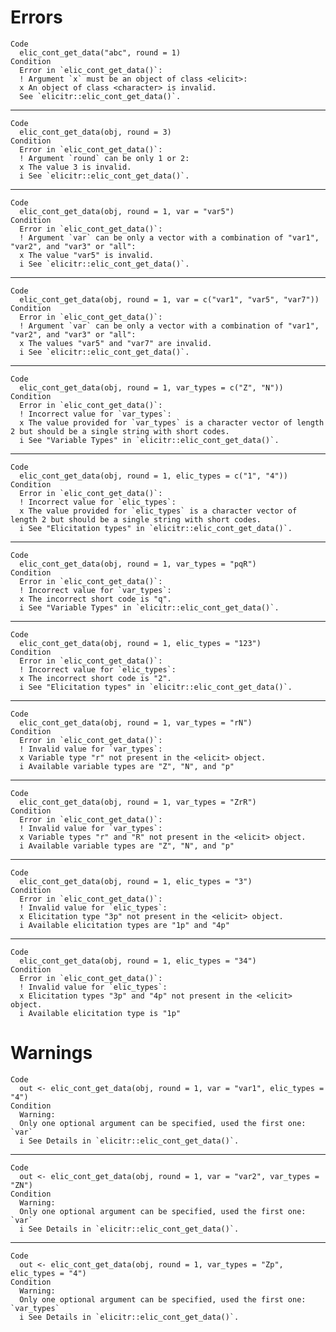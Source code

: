 # Errors

    Code
      elic_cont_get_data("abc", round = 1)
    Condition
      Error in `elic_cont_get_data()`:
      ! Argument `x` must be an object of class <elicit>:
      x An object of class <character> is invalid.
      See `elicitr::elic_cont_get_data()`.

---

    Code
      elic_cont_get_data(obj, round = 3)
    Condition
      Error in `elic_cont_get_data()`:
      ! Argument `round` can be only 1 or 2:
      x The value 3 is invalid.
      i See `elicitr::elic_cont_get_data()`.

---

    Code
      elic_cont_get_data(obj, round = 1, var = "var5")
    Condition
      Error in `elic_cont_get_data()`:
      ! Argument `var` can be only a vector with a combination of "var1", "var2", and "var3" or "all":
      x The value "var5" is invalid.
      i See `elicitr::elic_cont_get_data()`.

---

    Code
      elic_cont_get_data(obj, round = 1, var = c("var1", "var5", "var7"))
    Condition
      Error in `elic_cont_get_data()`:
      ! Argument `var` can be only a vector with a combination of "var1", "var2", and "var3" or "all":
      x The values "var5" and "var7" are invalid.
      i See `elicitr::elic_cont_get_data()`.

---

    Code
      elic_cont_get_data(obj, round = 1, var_types = c("Z", "N"))
    Condition
      Error in `elic_cont_get_data()`:
      ! Incorrect value for `var_types`:
      x The value provided for `var_types` is a character vector of length 2 but should be a single string with short codes.
      i See "Variable Types" in `elicitr::elic_cont_get_data()`.

---

    Code
      elic_cont_get_data(obj, round = 1, elic_types = c("1", "4"))
    Condition
      Error in `elic_cont_get_data()`:
      ! Incorrect value for `elic_types`:
      x The value provided for `elic_types` is a character vector of length 2 but should be a single string with short codes.
      i See "Elicitation types" in `elicitr::elic_cont_get_data()`.

---

    Code
      elic_cont_get_data(obj, round = 1, var_types = "pqR")
    Condition
      Error in `elic_cont_get_data()`:
      ! Incorrect value for `var_types`:
      x The incorrect short code is "q".
      i See "Variable Types" in `elicitr::elic_cont_get_data()`.

---

    Code
      elic_cont_get_data(obj, round = 1, elic_types = "123")
    Condition
      Error in `elic_cont_get_data()`:
      ! Incorrect value for `elic_types`:
      x The incorrect short code is "2".
      i See "Elicitation types" in `elicitr::elic_cont_get_data()`.

---

    Code
      elic_cont_get_data(obj, round = 1, var_types = "rN")
    Condition
      Error in `elic_cont_get_data()`:
      ! Invalid value for `var_types`:
      x Variable type "r" not present in the <elicit> object.
      i Available variable types are "Z", "N", and "p"

---

    Code
      elic_cont_get_data(obj, round = 1, var_types = "ZrR")
    Condition
      Error in `elic_cont_get_data()`:
      ! Invalid value for `var_types`:
      x Variable types "r" and "R" not present in the <elicit> object.
      i Available variable types are "Z", "N", and "p"

---

    Code
      elic_cont_get_data(obj, round = 1, elic_types = "3")
    Condition
      Error in `elic_cont_get_data()`:
      ! Invalid value for `elic_types`:
      x Elicitation type "3p" not present in the <elicit> object.
      i Available elicitation types are "1p" and "4p"

---

    Code
      elic_cont_get_data(obj, round = 1, elic_types = "34")
    Condition
      Error in `elic_cont_get_data()`:
      ! Invalid value for `elic_types`:
      x Elicitation types "3p" and "4p" not present in the <elicit> object.
      i Available elicitation type is "1p"

# Warnings

    Code
      out <- elic_cont_get_data(obj, round = 1, var = "var1", elic_types = "4")
    Condition
      Warning:
      Only one optional argument can be specified, used the first one: `var`
      i See Details in `elicitr::elic_cont_get_data()`.

---

    Code
      out <- elic_cont_get_data(obj, round = 1, var = "var2", var_types = "ZN")
    Condition
      Warning:
      Only one optional argument can be specified, used the first one: `var`
      i See Details in `elicitr::elic_cont_get_data()`.

---

    Code
      out <- elic_cont_get_data(obj, round = 1, var_types = "Zp", elic_types = "4")
    Condition
      Warning:
      Only one optional argument can be specified, used the first one: `var_types`
      i See Details in `elicitr::elic_cont_get_data()`.

